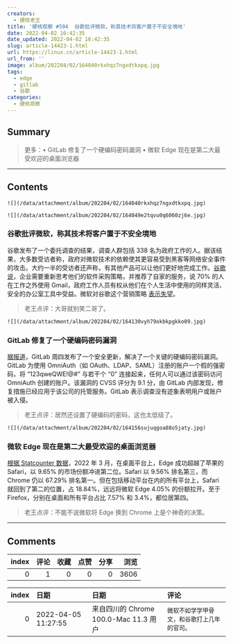```yaml
---
creators:
  - 硬核老王
title: '硬核观察 #594  谷歌批评微软，称其技术将客户置于不安全境地'
date: 2022-04-02 16:42:35
date_updated: 2022-04-02 16:42:35
slug: article-14423-1.html
url: https://linux.cn/article-14423-1.html
url_from: ''
image: album/202204/02/164040rkxhqz7ngxdtkxpq.jpg
tags:
  - edge
  - gitlab
  - 谷歌
categories:
  - 硬核观察
---
```


## Summary

> 更多：• GitLab 修复了一个硬编码密码漏洞 • 微软 Edge 现在是第二大最受欢迎的桌面浏览器

***

<!-- more -->

## Contents

`![](/data/attachment/album/202204/02/164040rkxhqz7ngxdtkxpq.jpg)`

`![](/data/attachment/album/202204/02/164049e2tqvu0q6060zj6e.jpg)`

### 谷歌批评微软，称其技术将客户置于不安全境地

谷歌发布了一个委托调查的结果，调查人群包括 338 名为政府工作的人。据该结果，大多数受访者称，政府对微软技术的依赖使其更容易受到黑客等网络安全事件的攻击。大约一半的受访者还声称，有其他产品可以让他们更好地完成工作。[谷歌说](https://cloud.google.com/blog/products/identity-security/government-workers-say-microsoft-tech-makes-them-less-secure-new-survey)，企业需要重新思考他们的软件采购策略，并推荐了自家的服务，说 70% 的人在工作之外使用 Gmail，政府工作人员有权从他们在个人生活中使用的同样灵活、安全的办公室工具中受益。微软对谷歌这个营销策略 [表示失望](https://www.nbcnews.com/tech/security/attacking-rival-google-says-microsofts-hold-government-security-proble-rcna22159)。

> 
> 老王点评：大哥就别笑二哥了。
> 
> 
> 

`![](/data/attachment/album/202204/02/164130vyh79okbkpgkko09.jpg)`

### GitLab 修复了一个硬编码密码漏洞

[据报道](https://www.theregister.com/2022/04/01/gitlab_security_advisory/)，GitLab 周四发布了一个安全更新，解决了一个关键的硬编码密码漏洞。GitLab 为使用 OmniAuth（如 OAuth、LDAP、SAML）注册的账户一个假的强密码，将 “123qweQWE!@#” 与若干个 “0” 连接起来，任何人可以通过该密码访问 OmniAuth 创建的账户。该漏洞的 CVSS 评分为 9.1 分，由 GitLab 内部发现，修复措施已经应用于该公司的托管服务。GitLab 表示调查没有迹象表明用户或账户被入侵。

> 
> 老王点评：居然还设置了硬编码的密码，这也太低级了。
> 
> 
> 

`![](/data/attachment/album/202204/02/164156sujuqgoa88o5jaty.jpg)`

### 微软 Edge 现在是第二大最受欢迎的桌面浏览器

[根据 Statcounter 数据](https://gs.statcounter.com/)，2022 年 3 月，在桌面平台上，Edge 成功超越了苹果的 Safari，以 9.65% 的市场份额冲进第二位。Safari 以 9.56% 排名第三，而 Chrome 仍以 67.29% 排名第一。但在包括移动平台在内的所有平台上，Safari 就回到了第二的位置，占 18.84%，远远将微软 Edge 4.05% 的份额拉开。至于 Firefox，分别在桌面和所有平台占比 7.57% 和 3.4%，都位居第四。

> 
> 老王点评：不能不说微软将 Edge 换到 Chrome 上是个神奇的决策。
> 
> 
>

***

## Comments


|   index |   评论 |   收藏 |   点赞 |   分享 |   浏览 |
|--------:|-------:|-------:|-------:|-------:|-------:|
|       0 |      1 |      0 |      0 |      0 |   3606 |

|   index | 日期                | 日期                                  | 评论                                         |
|--------:|:--------------------|:--------------------------------------|:---------------------------------------------|
|       0 | 2022-04-05 11:27:55 | 来自四川的 Chrome 100.0-Mac 11.3 用户 | `微软不如学学甲骨文，和谷歌打上几年的官司。` |
